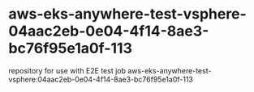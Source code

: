 # aws-eks-anywhere-test-vsphere-04aac2eb-0e04-4f14-8ae3-bc76f95e1a0f-113
repository for use with E2E test job aws-eks-anywhere-test-vsphere:04aac2eb-0e04-4f14-8ae3-bc76f95e1a0f-113

